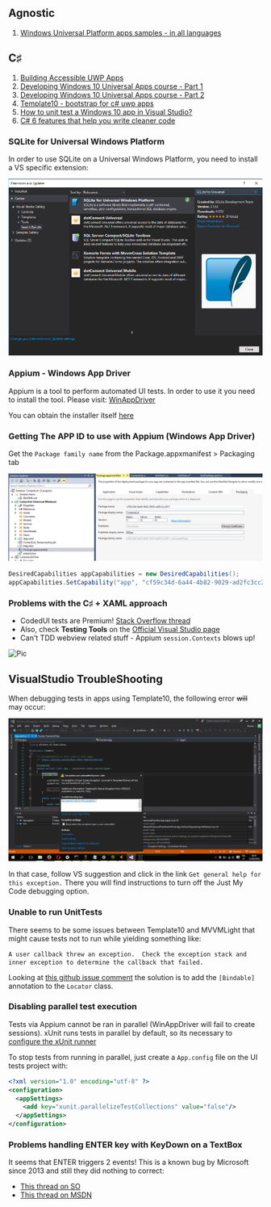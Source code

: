 
## Agnostic
1. [Windows Universal Platform apps samples - in all languages](https://github.com/Microsoft/Windows-universal-samples)

## C&sharp;
1. [Building Accessible UWP Apps](https://www.youtube.com/watch?v=_tvBQsxpEG4)
2. [Developing Windows 10 Universal Apps course - Part 1](https://www.edx.org/course/developing-windows-10-universal-apps-microsoft-dev209-1x-0)
3. [Developing Windows 10 Universal Apps course - Part 2](https://www.edx.org/course/developing-windows-10-universal-apps-microsoft-dev209-2x-0)
4. [Template10 - bootstrap for c# uwp apps](https://github.com/Windows-XAML/Template10)
4. [How to unit test a Windows 10 app in Visual Studio?](https://xunit.github.io/docs/getting-started-uwp.html)
5. [C# 6 features that help you write cleaner code](http://programmingwithmosh.com/csharp/csharp-6-features-that-help-you-write-cleaner-code/)

### SQLite for Universal Windows Platform

In order to use SQLite on a Universal Windows Platform, you need to install a VS specific extension:

![Pic](/VS-SQLite_for_UWP.png)

### Appium - Windows App Driver

Appium is a tool to perform automated UI tests. In order to use it you need to install the tool. Please visit: [WinAppDriver](https://github.com/Microsoft/WinAppDriver)

You can obtain the installer itself [here](http://download.microsoft.com/download/6/8/7/687DEE85-E907-4A95-8035-8BC969B9EA95/WindowsApplicationDriver.msi)

### Getting The APP ID to use with Appium (Windows App Driver)

Get the `Package family name` from the Package.appxmanifest > Packaging tab

![Pic](/GettingTheAppID.png)

```c#
DesiredCapabilities appCapabilities = new DesiredCapabilities();
appCapabilities.SetCapability("app", "cf59c34d-6a44-4b82-9029-ad2fc3cc2611_xnnwpqakf2yqj!App");
```


### Problems with the C&sharp; + XAML approach

* CodedUI tests are Premium! [Stack Overflow thread](http://stackoverflow.com/questions/7106251/microsoft-visualstudio-testtools-uitest-dll)
* Also, check **Testing Tools** on the [Official Visual Studio page](https://www.visualstudio.com/en-us/products/compare-visual-studio-2015-products-vs.aspx)
* Can't TDD webview related stuff - Appium `session.Contexts` blows up!

![Pic](https://s-media-cache-ak0.pinimg.com/736x/c4/b8/83/c4b8834dc60dd504f287b7a1232bc34e.jpg)

## VisualStudio TroubleShooting

When debugging tests in apps using Template10, the following error <s>will</s> may occur:

![Pic](/AnotherDayWithVisualStudio.png)

In that case, follow VS suggestion and click in the link `Get general help for this exception.`
There you will find instructions to turn off the Just My Code debugging option.

### Unable to run UnitTests

There seems to be some issues between Template10 and MVVMLight that might cause tests not to run while yielding something like:

```
A user callback threw an exception.  Check the exception stack and inner exception to determine the callback that failed.
```

Looking at [this github issue comment](https://github.com/Windows-XAML/Template10/issues/464#issuecomment-210038007) the solution is to add the `[Bindable]` annotation to the `Locator` class.

### Disabling parallel test execution

Tests via Appium cannot be ran in parallel (WinAppDriver will fail to create sessions).
xUnit runs tests in parallel by default, so its necessary to [configure the xUnit runner](http://xunit.github.io/docs/configuring-with-xml)

To stop tests from running in parallel, just create a `App.config` file on the UI tests project with:

```xml
<?xml version="1.0" encoding="utf-8" ?>
<configuration>
  <appSettings>
    <add key="xunit.parallelizeTestCollections" value="false"/>
  </appSettings>
</configuration>
```

### Problems handling ENTER key with KeyDown on a TextBox

It seems that ENTER triggers 2 events! This is a known bug by Microsoft since 2013 and still they did nothing to correct: 
- [This thread on SO](http://stackoverflow.com/questions/11372969/c-sharp-textbox-keydown-triggered-twice-in-metro-applications)
- [This thread on MSDN](https://social.msdn.microsoft.com/Forums/en-US/734d6c7a-8da2-48c6-9b3d-fa868b4dfb1d/c-textbox-keydown-triggered-twice-in-metro-applications?forum=winappswithcsharp)
